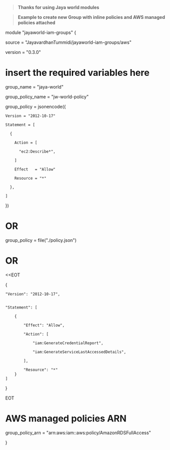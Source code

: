 > **Thanks for using Jaya world modules**

> **Example to create new Group with inline policies and AWS managed policies attached**

module "jayaworld-iam-groups" {

  source  = "JayavardhanTummidi/jayaworld-iam-groups/aws"

  version = "0.3.0"
  # insert the required variables here

  group_name = "jaya-world"

  group_policy_name = "jw-world-policy"

  group_policy = jsonencode({

    Version = "2012-10-17"

    Statement = [

      {

        Action = [

          "ec2:Describe*",

        ]

        Effect   = "Allow"

        Resource = "*"

      },

    ]

  })
  
  # OR 

  group_policy = file("./policy.json")
  
  # OR

  <<EOT


{
   
   
    "Version": "2012-10-17",
    

    "Statement": [

        {

            "Effect": "Allow",

            "Action": [

                "iam:GenerateCredentialReport",

                "iam:GenerateServiceLastAccessedDetails",

            ],

            "Resource": "*"
        }
    ]
}

EOT
  # AWS managed policies ARN

  group_policy_arn = "arn:aws:iam::aws:policy/AmazonRDSFullAccess"

}